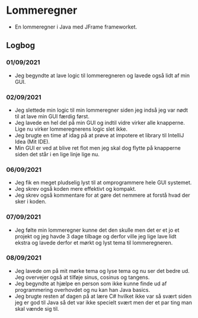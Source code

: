 # Lommeregner
- En lommeregner i Java med JFrame frameworket.

## Logbog

### 01/09/2021
- Jeg begyndte at lave logic til lommeregneren og lavede også lidt af min GUI.

### 02/09/2021
- Jeg slettede min logic til min lommeregner siden jeg indså jeg var nødt til at lave min GUI færdig først.
- Jeg lavede en hel del på min GUI og indtil vidre virker alle knapperne. Lige nu virker lommeregnerens logic slet ikke.
- Jeg brugte en time af idag på at prøve at impotere et library til IntelliJ Idea (Mit IDE).
- Min GUI er ved at blive ret flot men jeg skal dog flytte på knapperne siden det står i en lige linje lige nu.

### 06/09/2021
- Jeg fik en meget pludselig lyst til at omprogrammere hele GUI systemet.
- Jeg skrev også koden mere effektivt og kompakt.
- Jeg skrev også kommentare for at gøre det nemmere at forstå hvad der sker i koden.

### 07/09/2021
- Jeg følte min lommeregner kunne det den skulle men det er et jo et projekt og jeg havde 3 dage tilbage og derfor ville jeg lige lave lidt ekstra og lavede derfor et mørkt og lyst tema til lommeregneren.

### 08/09/2021
- Jeg lavede om på mit mørke tema og lyse tema og nu ser det bedre ud. Jeg overvejer også at tilføje sinus, cosinus og tangens.
- Jeg begyndte at hjælpe en person som ikke kunne finde ud af programmering overhovdet og nu kan han Java basics.
- Jeg brugte resten af dagen på at lære C# hvilket ikke var så svært siden jeg er god til Java så det var ikke specielt svært men der et par ting man skal vænde sig til.
